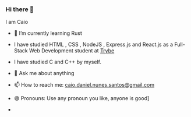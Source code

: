 <link rel="stylesheet" href="https://cdn.jsdelivr.net/gh/devicons/devicon@v2.15.1/devicon.min.css">

### Hi there 👋
I am Caio

- 🌱 I’m currently learning Rust <i class="devicon-rust-plain colored"></i>

- I have studied HTML 
            <i class="devicon-html5-plain colored"></i>
          , CSS 
            <i class="devicon-css3-plain colored"></i>
          , NodeJS 
            <i class="devicon-nodejs-plain colored"></i>
          , Express.js 
            <i class="devicon-express-original colored"></i>
          and  React.js
            <i class="devicon-react-original colored"></i>
          as a Full-Stack Web Development student at [Trybe](http://betrybe.com)

- I have studied C
            <i class="devicon-c-plain colored"></i>
          and C++
            <i class="devicon-cplusplus-plain colored"></i>
          by myself.

- 💬 Ask me about anything

- 📫 How to reach me: 
 caio.daniel.nunes.santos@gmail.com

- 😄 Pronouns: Use any pronoun you like, anyone is good]

-
